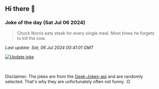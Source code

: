 ## Hi there 👋

### Joke of the day (Sat Jul 06 2024)
<!-- joke -->
>Chuck Norris eats steak for every single meal. Most times he forgets to kill the cow.
<!-- /joke -->

*Last update: Sat, 06 Jul 2024 00:41:01 GMT*

[![Update joke](https://github.com/nclskfm/nclskfm/actions/workflows/joke.yml/badge.svg)](https://github.com/nclskfm/nclskfm/actions/workflows/joke.yml)

<br><br>
Disclaimer: The jokes are from the [Geek-Jokes-api](https://github.com/sameerkumar18/geek-joke-api) and are randomly selected. That's why they are unfortunately often not funny. :D
